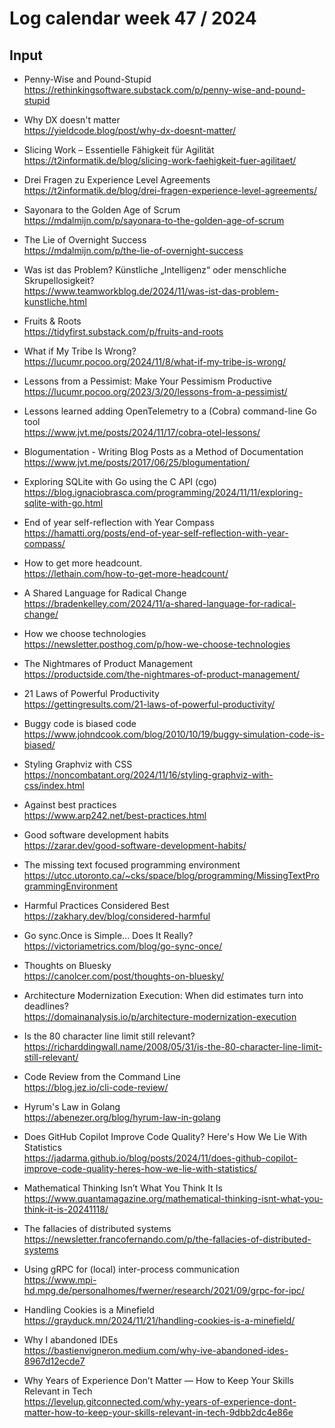 # Log calendar week 47 / 2024

## Input

- Penny-Wise and Pound-Stupid  
https://rethinkingsoftware.substack.com/p/penny-wise-and-pound-stupid
- Why DX doesn't matter  
https://yieldcode.blog/post/why-dx-doesnt-matter/
- Slicing Work – Essentielle Fähigkeit für Agilität  
https://t2informatik.de/blog/slicing-work-faehigkeit-fuer-agilitaet/
- Drei Fragen zu Experience Level Agreements  
https://t2informatik.de/blog/drei-fragen-experience-level-agreements/
- Sayonara to the Golden Age of Scrum  
https://mdalmijn.com/p/sayonara-to-the-golden-age-of-scrum
- The Lie of Overnight Success  
https://mdalmijn.com/p/the-lie-of-overnight-success
- Was ist das Problem? Künstliche „Intelligenz“ oder menschliche Skrupellosigkeit?  
https://www.teamworkblog.de/2024/11/was-ist-das-problem-kunstliche.html
- Fruits & Roots  
https://tidyfirst.substack.com/p/fruits-and-roots
- What if My Tribe Is Wrong?  
https://lucumr.pocoo.org/2024/11/8/what-if-my-tribe-is-wrong/
- Lessons from a Pessimist: Make Your Pessimism Productive  
https://lucumr.pocoo.org/2023/3/20/lessons-from-a-pessimist/
- Lessons learned adding OpenTelemetry to a (Cobra) command-line Go tool  
https://www.jvt.me/posts/2024/11/17/cobra-otel-lessons/
- Blogumentation - Writing Blog Posts as a Method of Documentation  
https://www.jvt.me/posts/2017/06/25/blogumentation/
- Exploring SQLite with Go using the C API (cgo)  
https://blog.ignaciobrasca.com/programming/2024/11/11/exploring-sqlite-with-go.html
- End of year self-reflection with Year Compass  
https://hamatti.org/posts/end-of-year-self-reflection-with-year-compass/
- How to get more headcount.  
https://lethain.com/how-to-get-more-headcount/
- A Shared Language for Radical Change  
https://bradenkelley.com/2024/11/a-shared-language-for-radical-change/
- How we choose technologies  
https://newsletter.posthog.com/p/how-we-choose-technologies
- The Nightmares of Product Management   
https://productside.com/the-nightmares-of-product-management/
- 21 Laws of Powerful Productivity  
https://gettingresults.com/21-laws-of-powerful-productivity/



- Buggy code is biased code  
https://www.johndcook.com/blog/2010/10/19/buggy-simulation-code-is-biased/
- Styling Graphviz with CSS  
https://noncombatant.org/2024/11/16/styling-graphviz-with-css/index.html
- Against best practices  
https://www.arp242.net/best-practices.html
- Good software development habits  
https://zarar.dev/good-software-development-habits/
- The missing text focused programming environment  
https://utcc.utoronto.ca/~cks/space/blog/programming/MissingTextProgrammingEnvironment


- Harmful Practices Considered Best  
https://zakhary.dev/blog/considered-harmful
- Go sync.Once is Simple... Does It Really?  
https://victoriametrics.com/blog/go-sync-once/
- Thoughts on Bluesky  
https://canolcer.com/post/thoughts-on-bluesky/
- Architecture Modernization Execution: When did estimates turn into deadlines?  
https://domainanalysis.io/p/architecture-modernization-execution
- Is the 80 character line limit still relevant?  
https://richarddingwall.name/2008/05/31/is-the-80-character-line-limit-still-relevant/
- Code Review from the Command Line  
https://blog.jez.io/cli-code-review/
- Hyrum's Law in Golang  
https://abenezer.org/blog/hyrum-law-in-golang
- Does GitHub Copilot Improve Code Quality? Here's How We Lie With Statistics  
https://jadarma.github.io/blog/posts/2024/11/does-github-copilot-improve-code-quality-heres-how-we-lie-with-statistics/

- Mathematical Thinking Isn’t What You Think It Is  
https://www.quantamagazine.org/mathematical-thinking-isnt-what-you-think-it-is-20241118/
- The fallacies of distributed systems  
https://newsletter.francofernando.com/p/the-fallacies-of-distributed-systems

- Using gRPC for (local) inter-process communication  
https://www.mpi-hd.mpg.de/personalhomes/fwerner/research/2021/09/grpc-for-ipc/

- Handling Cookies is a Minefield  
https://grayduck.mn/2024/11/21/handling-cookies-is-a-minefield/
- Why I abandoned IDEs  
https://bastienvigneron.medium.com/why-ive-abandoned-ides-8967d12ecde7

- Why Years of Experience Don’t Matter — How to Keep Your Skills Relevant in Tech  
https://levelup.gitconnected.com/why-years-of-experience-dont-matter-how-to-keep-your-skills-relevant-in-tech-9dbb2dc4e86e

